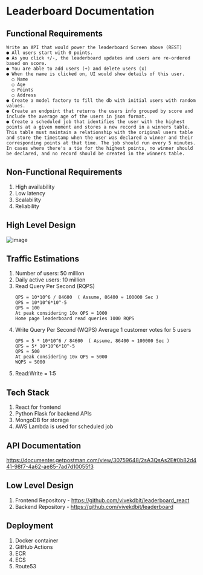 # Leaderboard Documentation

## Functional Requirements
    Write an API that would power the leaderboard Screen above (REST)
    ● All users start with 0 points.
    ● As you click +/-, the leaderboard updates and users are re-ordered based on score.
    ● You are able to add users (+) and delete users (x)
    ● When the name is clicked on, UI would show details of this user.
      ○ Name
      ○ Age
      ○ Points
      ○ Address
    ● Create a model factory to fill the db with initial users with random values.
    ● Create an endpoint that returns the users info grouped by score and include the average age of the users in json format.
    ● Create a scheduled job that identifies the user with the highest points at a given moment and stores a new record in a winners table. This table must maintain a relationship with the original users table and store the timestamp when the user was declared a winner and their corresponding points at that time. The job should run every 5 minutes. In cases where there's a tie for the highest points, no winner should be declared, and no record should be created in the winners table.

## Non-Functional Requirements
  1. High availability
  2. Low latency
  3. Scalability
  4. Reliability

## High Level Design
![image](https://github.com/vivekdbit/leaderboard-doc/assets/44405152/5075fc1c-b350-4e05-b4ac-9946814358d0)


## Traffic Estimations
1. Number of users: 50 million
2. Daily active users: 10 million
3. Read Query Per Second (RQPS)
    ```QPS = 10*10^6 / 24*60*60 
    QPS = 10*10^6 / 84600  ( Assume, 86400 ≈ 100000 Sec ) 
    QPS = 10*10^6*10^-5
    QPS ≈ 100
   At peak considering 10x QPS ≈ 1000
   Home page leaderboard read queries 1000 RQPS
    ```
4. Write Query Per Second (WQPS)
    Average 1 customer votes for 5 users
    ```
    QPS = 5 * 10*10^6 / 84600  ( Assume, 86400 ≈ 100000 Sec ) 
    QPS = 5* 10*10^6*10^-5
    QPS ≈ 500
    At peak considering 10x QPS ≈ 5000
    WQPS ≈ 5000
    ```
5. Read:Write = 1:5

## Tech Stack
1. React for frontend
2. Python Flask for backend APIs
3. MongoDB for storage
4. AWS Lambda is used for scheduled job

## API Documentation
https://documenter.getpostman.com/view/30759648/2sA3QsAs2E#0b82d441-98f7-4a62-ae85-7ad7d10055f3

## Low Level Design
1. Frontend Repository - https://github.com/vivekdbit/leaderboard_react
2. Backend Repository - https://github.com/vivekdbit/leaderboard

## Deployment
1. Docker container
2. GitHub Actions
3. ECR
4. ECS
5. Route53
